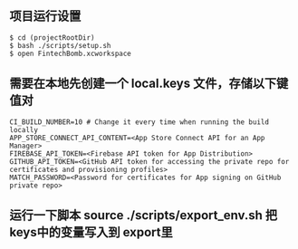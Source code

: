 

## 项目运行设置

```shell
$ cd (projectRootDir)
$ bash ./scripts/setup.sh 
$ open FintechBomb.xcworkspace 
```

## 需要在本地先创建一个 local.keys 文件，存储以下键值对
```
CI_BUILD_NUMBER=10 # Change it every time when running the build locally
APP_STORE_CONNECT_API_CONTENT=<App Store Connect API for an App Manager>
FIREBASE_API_TOKEN=<Firebase API token for App Distribution>
GITHUB_API_TOKEN=<GitHub API token for accessing the private repo for certificates and provisioning profiles>
MATCH_PASSWORD=<Password for certificates for App signing on GitHub private repo>
```

## 运行一下脚本 source ./scripts/export_env.sh 把keys中的变量写入到 export里
